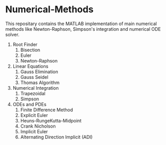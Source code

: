 # Numerical-Methods
This repositary contains the MATLAB implementation of main numerical methods like Newton-Raphson, Simpson's integration and numerical ODE solver.
1. Root Finder
	1. Bisection
	2. Euler
	3. Newton-Raphson
2. Linear Equations
	1. Gauss Elimination
	2. Gauss Seidel
	3. Thomas Algorithm
3. Numerical Integration
	1. Trapezoidal
	2. Simpson
4. ODEs and PDEs
	1. Finite Difference Method
	2. Explicit Euler
	3. Heuns-RungeKutta-Midpoint
	3. Crank Nicholson
	4. Implicit Euler
	5. Alternating Direction Implicit (ADI)
